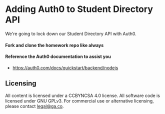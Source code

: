 # Adding Auth0 to Student Directory API

We're going to lock down our Student Directory API with Auth0.

#### Fork and clone the homework repo like always

#### Reference the Auth0 documentation to assist you 
- https://auth0.com/docs/quickstart/backend/nodejs

## Licensing
All content is licensed under a CC­BY­NC­SA 4.0 license.
All software code is licensed under GNU GPLv3. For commercial use or alternative licensing, please contact legal@ga.co.
